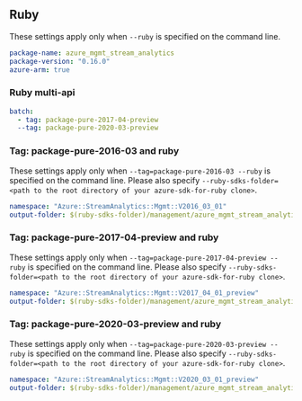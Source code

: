 ## Ruby

These settings apply only when `--ruby` is specified on the command line.

``` yaml
package-name: azure_mgmt_stream_analytics
package-version: "0.16.0"
azure-arm: true
```

### Ruby multi-api

``` yaml $(ruby) && $(multiapi)
batch:
  - tag: package-pure-2017-04-preview
  --tag: package-pure-2020-03-preview
```

### Tag: package-pure-2016-03 and ruby

These settings apply only when `--tag=package-pure-2016-03 --ruby` is specified on the command line.
Please also specify `--ruby-sdks-folder=<path to the root directory of your azure-sdk-for-ruby clone>`.

``` yaml $(tag) == 'package-pure-2016-03' && $(ruby)
namespace: "Azure::StreamAnalytics::Mgmt::V2016_03_01"
output-folder: $(ruby-sdks-folder)/management/azure_mgmt_stream_analytics/lib
```

### Tag: package-pure-2017-04-preview and ruby

These settings apply only when `--tag=package-pure-2017-04-preview --ruby` is specified on the command line.
Please also specify `--ruby-sdks-folder=<path to the root directory of your azure-sdk-for-ruby clone>`.

``` yaml $(tag) == 'package-pure-2017-04-preview' && $(ruby)
namespace: "Azure::StreamAnalytics::Mgmt::V2017_04_01_preview"
output-folder: $(ruby-sdks-folder)/management/azure_mgmt_stream_analytics/lib
```

### Tag: package-pure-2020-03-preview and ruby

These settings apply only when `--tag=package-pure-2020-03-preview --ruby` is specified on the command line.
Please also specify `--ruby-sdks-folder=<path to the root directory of your azure-sdk-for-ruby clone>`.

``` yaml $(tag) == 'package-pure-2020-03-preview' && $(ruby)
namespace: "Azure::StreamAnalytics::Mgmt::V2020_03_01_preview"
output-folder: $(ruby-sdks-folder)/management/azure_mgmt_stream_analytics/lib